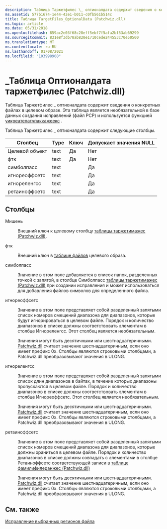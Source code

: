 ```yaml
---
description: Таблица Таржетфилес \_ оптионалдата содержит сведения о конкретных файлах в целевом образе. Эта таблица является необязательной в базе данных создания исправлений (файл PCP) и используется функцией Уикреатепатчпаккажеекс.
ms.assetid: 577b1674-1e44-42e1-b011-c0fb561b514c
title: Таблица TargetFiles_OptionalData (Patchwiz.dll)
ms.topic: article
ms.date: 05/31/2018
ms.openlocfilehash: 859ac2e03f68c28eff5ebf7f5afa2bf53ab69299
ms.sourcegitcommit: 831e8f3db78ab820e1710cede244553c70e50500
ms.translationtype: MT
ms.contentlocale: ru-RU
ms.lasthandoff: 01/08/2021
ms.locfileid: "103998908"
---
```

# <a name="targetfiles_optionaldata-table-patchwizdll"></a>\_Таблица Оптионалдата таржетфилес (Patchwiz.dll)

Таблица Таржетфилес \_ оптионалдата содержит сведения о конкретных файлах в целевом образе. Эта таблица является необязательной в базе данных создания исправлений (файл PCP) и используется функцией [уикреатепатчпаккажеекс](uicreatepatchpackageex--patchwiz-dll-.md) .

Таблица Таржетфилес \_ оптионалдата содержит следующие столбцы.



| Столбец        | Type | Ключ | Допускает значения NULL |
|---------------|------|-----|----------|
| Целевой объект        | text | Да   | Нет        |
| фтк           | text | Да   | Нет        |
| симболпасс   | text |     | Да        |
| игнореоффсетс | text |     | Да        |
| игнореленгсс | text |     | Да        |
| ретаиноффсетс | text |     | Да        |



 

## <a name="columns"></a>Столбцы

<dl> <dt>

<span id="Target"></span><span id="target"></span><span id="TARGET"></span>Мишень
</dt> <dd>

Внешний ключ к целевому столбцу [таблицы таржетимажес (Patchwiz.dll)](targetimages-table-patchwiz-dll-.md).

</dd> <dt>

<span id="FTK"></span><span id="ftk"></span>фтк
</dt> <dd>

Внешний ключ в [таблице файлов](file-table.md) целевого образа.

</dd> <dt>

<span id="SymbolPaths"></span><span id="symbolpaths"></span><span id="SYMBOLPATHS"></span>симболпасс
</dt> <dd>

Значение в этом поле добавляется в список папок, разделенных точкой с запятой, в столбце Симболпасс [таблицы таржетимажес (Patchwiz.dll)](targetimages-table-patchwiz-dll-.md) при создании исправления и может использоваться для добавления файлов символов для определенного файла.

</dd> <dt>

<span id="IgnoreOffsets"></span><span id="ignoreoffsets"></span><span id="IGNOREOFFSETS"></span>игнореоффсетс
</dt> <dd>

Значение в этом поле представляет собой разделенный запятыми список номеров смещений диапазона для диапазонов, которые будут игнорироваться в целевом файле. Порядок и количество диапазонов в списке должны соответствовать элементам в столбце Игнореленгсс. Этот столбец является необязательным.

Значения могут быть десятичными или шестнадцатеричными. [Patchwiz.dll](patchwiz-dll.md) считает значение шестнадцатеричным, если оно имеет префикс 0x. Столбцы являются строковыми столбцами, а Patchwiz.dll преобразовывают значения в ULONG.

</dd> <dt>

<span id="IgnoreLengths"></span><span id="ignorelengths"></span><span id="IGNORELENGTHS"></span>игнореленгсс
</dt> <dd>

Значение в этом поле представляет собой разделенный запятыми список длин диапазонов в байтах, в течение которых диапазоны пропускаются в целевом файле. Порядок и количество диапазонов в списке должны соответствовать элементам в столбце Игнореоффсетс. Этот столбец является необязательным.

Значения могут быть десятичными или шестнадцатеричными. [Patchwiz.dll](patchwiz-dll.md) считает значение шестнадцатеричным, если оно имеет префикс 0x. Столбцы являются строковыми столбцами, а Patchwiz.dll преобразовывают значения в ULONG.

</dd> <dt>

<span id="RetainOffsets"></span><span id="retainoffsets"></span><span id="RETAINOFFSETS"></span>ретаиноффсетс
</dt> <dd>

Значение в этом поле представляет собой разделенный запятыми список номеров смещений диапазона для диапазонов, которые должны храниться в целевом файле. Порядок и количество диапазонов в списке должны совпадать с элементами в столбце Ретаиноффсетс соответствующей записи в [таблице фамилифилеранжес (Patchwiz.dll)](familyfileranges-table-patchwiz-dll-.md)

Значения могут быть десятичными или шестнадцатеричными. [Patchwiz.dll](patchwiz-dll.md) считает значение шестнадцатеричным, если оно имеет префикс 0x. Столбцы являются строковыми столбцами, а Patchwiz.dll преобразовывают значения в ULONG.

</dd> </dl>

## <a name="related-topics"></a>См. также

<dl> <dt>

[Исправление выбранных регионов файла](patching-selected-regions-of-a-file.md)
</dt> </dl>

 

 



